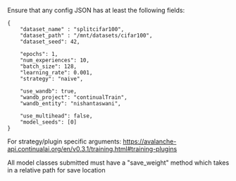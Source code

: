 Ensure that any config JSON has at least the following fields:

```
{
    "dataset_name" : "splitcifar100",
    "dataset_path" : "/mnt/datasets/cifar100",
    "dataset_seed": 42,
    
    "epochs": 1,
    "num_experiences": 10,
    "batch_size": 128,
    "learning_rate": 0.001,
    "strategy": "naive",

    "use_wandb": true,
    "wandb_project": "continualTrain",
    "wandb_entity": "nishantaswani",

    "use_multihead": false,
    "model_seeds": [0]
}
```

For strategy/plugin specific arguments:
https://avalanche-api.continualai.org/en/v0.3.1/training.html#training-plugins

All model classes submitted must have a "save_weight" method which takes in a relative path for save location